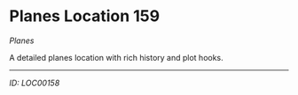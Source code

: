 # Planes Location 159

*Planes*

A detailed planes location with rich history and plot hooks.

---
*ID: LOC00158*